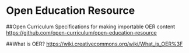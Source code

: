 # Open Education Resource

##Open Curriculum Specifications for making importable OER content
https://github.com/open-curriculum/open-education-resource

##What is OER?
https://wiki.creativecommons.org/wiki/What_is_OER%3F
